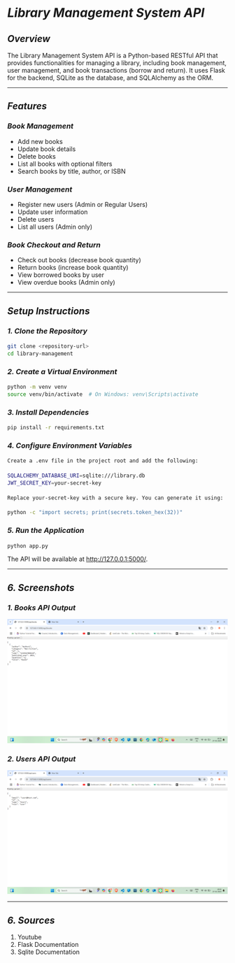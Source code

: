  
# *Library Management System API*

## *Overview*
The Library Management System API is a Python-based RESTful API that provides functionalities for managing a library, including book management, user management, and book transactions (borrow and return). It uses Flask for the backend, SQLite as the database, and SQLAlchemy as the ORM.

---

## *Features*
### *Book Management*
- Add new books
- Update book details
- Delete books
- List all books with optional filters
- Search books by title, author, or ISBN

### *User Management*
- Register new users (Admin or Regular Users)
- Update user information
- Delete users
- List all users (Admin only)

### *Book Checkout and Return*
- Check out books (decrease book quantity)
- Return books (increase book quantity)
- View borrowed books by user
- View overdue books (Admin only)

---


## *Setup Instructions*

### *1. Clone the Repository*
```bash
git clone <repository-url>
cd library-management
```

### *2. Create a Virtual Environment*
```bash
python -m venv venv
source venv/bin/activate  # On Windows: venv\Scripts\activate
```

### *3. Install Dependencies*
```bash
pip install -r requirements.txt
```
### *4. Configure Environment Variables*
```bash
Create a .env file in the project root and add the following:

SQLALCHEMY_DATABASE_URI=sqlite:///library.db
JWT_SECRET_KEY=your-secret-key

Replace your-secret-key with a secure key. You can generate it using:

python -c "import secrets; print(secrets.token_hex(32))"
```

### *5. Run the Application*
```bash
python app.py
```
The API will be available at http://127.0.0.1:5000/.

---

## *6. Screenshots*

### *1. Books API Output* 
![LMS](books.png)

### *2. Users API Output*
![LMS](users.png)

---


## *6. Sources*

1. Youtube
2. Flask Documentation
3. Sqlite Documentation

